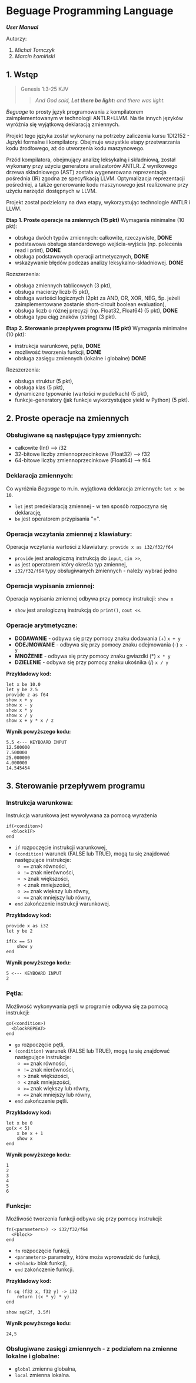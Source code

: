 # Beguage Programming Language
***User Manual***

Autorzy:
1. *Michał Tomczyk*
2. *Marcin Łomiński*
## 1. Wstęp
> Genesis 1:3-25 KJV
>> *And God said, **Let there be light:** and there was light.*

*Beguage* to prosty język programowania z kompilatorem zaimplementowanym w technologii ANTLR+LLVM. Na tle innych języków wyróżnia się wyjątkową deklaracją zmiennych.

Projekt tego języka został wykonany na potrzeby zaliczenia kursu 1DI2152 - Języki formalne i kompilatory. Obejmuje wszystkie etapy przetwarzania kodu źrodłowego, aż do utworzenia kodu maszynowego.

Przód kompilatora, obejmujący analizę leksykalną i składniową, został wykonany przy użyciu generatora analizatorów ANTLR. Z wynikowego drzewa składniowego (AST) została wygenerowana reprezentacja pośrednia (IR) zgodna ze specyfikacją LLVM. Optymalizacja reprezentacji pośredniej, a także generowanie kodu maszynowego jest realizowane przy użyciu narzędzi dostępnych w LLVM.

Projekt został podzielony na dwa etapy, wykorzystując technologie ANTLR i LLVM.

**Etap 1. Proste operacje na zmiennych (15 pkt)**
Wymagania minimalne (10 pkt):
- obsługa dwóch typów zmiennych: całkowite, rzeczywiste, **DONE**
- podstawowa obsługa standardowego wejścia-wyjścia (np. polecenia read i print), **DONE**
- obsługa podstawowych operacji artmetycznych, **DONE**
- wskazywanie błędów podczas analizy leksykalno-składniowej﻿. **DONE**

Rozszerzenia:
- obsługa zmiennych tablicowych (3 pkt),
- obsługa macierzy liczb (5 pkt),
- obsługa wartości logicznych (2pkt za AND, OR, XOR, NEG, 5p. jeżeli zaimplementowane zostanie short-circuit boolean evaluation),
- obsługa liczb o różnej precyzji (np. Float32, Float64) (5 pkt), **DONE**
- obsługa typu ciąg znaków (string) (3 pkt)﻿.

**Etap 2. Sterowanie przepływem programu (15 pkt)**
Wymagania minimalne (10 pkt):
- instrukcja warunkowe, pętla, **DONE**
- możliwość tworzenia funkcji, **DONE**
- obsługa zasięgu zmiennych (lokalne i globalne) **DONE**

Rozszerzenia:
- obsługa struktur (5 pkt)﻿,
- obsługa klas (5 pkt),
- dynamiczne typowanie (wartości w pudełkach) (5 pkt),
- funkcje-generatory (jak funkcje wykorzystujące yield w Python) (5 pkt).

## 2. Proste operacje na zmiennych

### Obsługiwane są następujące typy zmiennych:
- całkowite (Int) --> i32
- 32-bitowe liczby zmiennoprzecinkowe (Float32) --> f32
- 64-bitowe liczby zmiennoprzecinkowe (Float64) --> f64

### Deklaracja zmiennych:
Co wyróżnia *Beguage* to m.in. wyjątkowa deklaracja zmiennych: `let x be 10`.
- `let` jest predeklaracją zmiennej - w ten sposób rozpoczyna się deklarację,
- `be` jest operatorem przypisania "=".

### Operacja wczytania zmiennej z klawiatury:
Operacja wczytania wartości z klawiatury: `provide x as i32/f32/f64`
- `provide` jest analogiczną instrukcją do `input`, `cin >>`,
- `as` jest operatorem który określa typ zmiennej,
- `i32/f32/f64` typy obsługiwanych zmiennych - należy wybrać jedno

### Operacja wypisania zmiennej:
Operacja wypisania zmiennej odbywa przy pomocy instrukcji: `show x`
- `show` jest analogiczną instrukcją do `print()`, `cout <<`.

### Operacje arytmetyczne:
- **DODAWANIE** - odbywa się przy pomocy znaku dodawania (+) `x + y`
- **ODEJMOWANIE** - odbywa się przy pomocy znaku odejmowania (-) `x - y`
- **MNOŻENIE** - odbywa się przy pomocy znaku gwiazdki (*) `x * y`
- **DZIELENIE** - odbywa się przy pomocy znaku ukośnika (/) `x / y`

**Przykładowy kod:**
```
let x be 10.0
let y be 2.5
provide z as f64
show x + y
show x - y
show x * y
show x / y
show x + y * x / z

```
**Wynik powyższego kodu:**
```
5.5 <--- KEYBOARD INPUT
12.500000
7.500000
25.000000
4.000000
14.545454
```

## 3. Sterowanie przepływem programu

### Instrukcja warunkowa:
Instrukcja warunkowa jest wywoływana za pomocą wyrażenia
```
if(<conditon>)
  <blockIF>
end
```
- `if` rozpoczęcie instrukcji warunkowej,
- `(condition)` warunek (FALSE lub TRUE), mogą tu się znajdować następujące instrukcje:
  - `==` znak równości,
  - `!=` znak nierówności,
  - `>` znak większości,
  - `<` znak mniejszości,
  - `>=` znak większy lub równy,
  - `<=` znak mniejszy lub równy,
- `end` zakończenie instrukcji warunkowej.

**Przykładowy kod:**
```
provide x as i32
let y be 2

if(x == 5)
    show y
end

```
**Wynik powyższego kodu:**
```
5 <--- KEYBOARD INPUT
2
```

### Pętla:
Możliwość wykonywania pętli w programie odbywa się za pomocą instrukcji:
```
go(<condition>)
  <blockREPEAT>
end
```
- `go` rozpoczęcie pętli,
- `(condition)` warunek (FALSE lub TRUE), mogą tu się znajdować następujące instrukcje:
  - `==` znak równości,
  - `!=` znak nierówności,
  - `>` znak większości,
  - `<` znak mniejszości,
  - `>=` znak większy lub równy,
  - `<=` znak mniejszy lub równy,
- `end` zakończenie pętli.

**Przykładowy kod:**
```
let x be 0
go(x < 5)
    x be x + 1
    show x
end

```
**Wynik powyższego kodu:**
```
1
2
3
4
5
6
```

### Funkcje:
Możliwość tworzenia funkcji odbywa się przy pomocy instrukcji:
```
fn(<parameters>) -> i32/f32/f64
  <Fblock>
end
```
- `fn` rozpoczęcie funkcji,
- `<parameters>` parametry, które moża wprowadzić do funkcji,
- `<Fblock>` blok funkcji,
- `end` zakończenie funkcji.

**Przykładowy kod:**
```
fn sq (f32 x, f32 y) -> i32
    return ((x * y) * y)
end

show sq(2f, 3.5f)

```
**Wynik powyższego kodu:**
```
24,5
```

### Obsługiwane zasięgi zmiennych - z podziałem na zmienne lokalne i globalne:
- `global` zmienna globalna,
- `local` zmienna lokalna.
